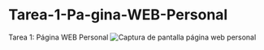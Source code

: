 # Tarea-1-Pa-gina-WEB-Personal
Tarea 1: Página WEB Personal
![Captura de pantalla página web personal](https://user-images.githubusercontent.com/111713696/191082321-7201ced1-8dee-4254-b731-c94a54bc29aa.png)
